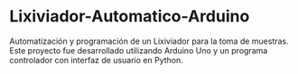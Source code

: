 # Lixiviador-Automatico-Arduino
Automatización y programación de un Lixiviador para la toma de muestras.
Este proyecto fue desarrollado utilizando Arduino Uno y un programa controlador con interfaz de usuario en Python.
